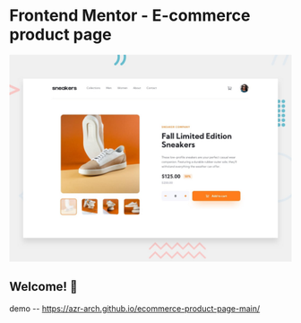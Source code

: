 # Frontend Mentor - E-commerce product page

![Design preview for the E-commerce product page coding challenge](./design/desktop-preview.jpg)

## Welcome! 👋
demo -- https://azr-arch.github.io/ecommerce-product-page-main/
